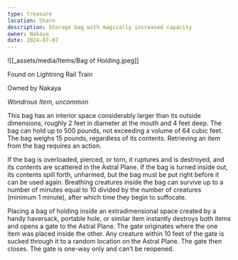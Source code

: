 ```yaml
---
type: treasure
location: Sharn
description: Storage bag with magically increased capacity
owner: Nakaya
date: 2024-07-07
---
```

![[_assets/media/Items/Bag of Holding.jpeg]]

Found on Lightning Rail Train

Owned by Nakaya

*Wondrous Item, uncommon*

This bag has an interior space considerably larger than its outside dimensions, roughly 2 feet in diameter at the mouth and 4 feet deep. The bag can hold up to 500 pounds, not exceeding a volume of 64 cubic feet. The bag weighs 15 pounds, regardless of its contents. Retrieving an item from the bag requires an action.

If the bag is overloaded, pierced, or torn, it ruptures and is destroyed, and its contents are scattered in the Astral Plane. If the bag is turned inside out, its contents spill forth, unharmed, but the bag must be put right before it can be used again. Breathing creatures inside the bag can survive up to a number of minutes equal to 10 divided by the number of creatures (minimum 1 minute), after which time they begin to suffocate.

Placing a bag of holding inside an extradimensional space created by a handy haversack, portable hole, or similar item instantly destroys both items and opens a gate to the Astral Plane. The gate originates where the one item was placed inside the other. Any creature within 10 feet of the gate is sucked through it to a random location on the Astral Plane. The gate then closes. The gate is one-way only and can’t be reopened.